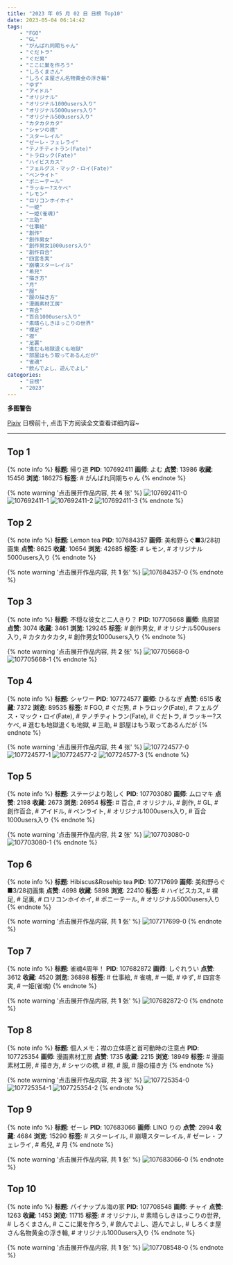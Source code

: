 ```yaml
---
title: "2023 年 05 月 02 日 日榜 Top10"
date: 2023-05-04 06:14:42
tags:
    - "FGO"
    - "GL"
    - "がんばれ同期ちゃん"
    - "ぐだトラ"
    - "ぐだ男"
    - "ここに巣を作ろう"
    - "しろくまさん"
    - "しろくま屋さん名物黄金の浮き輪"
    - "ゆず"
    - "アイドル"
    - "オリジナル"
    - "オリジナル1000users入り"
    - "オリジナル5000users入り"
    - "オリジナル500users入り"
    - "カタカタカタ"
    - "シャツの襟"
    - "スターレイル"
    - "ゼーレ・フェレライ"
    - "テノチティトラン(Fate)"
    - "トラロック(Fate)"
    - "ハイビスカス"
    - "フェルグス・マック・ロイ(Fate)"
    - "ペンライト"
    - "ポニーテール"
    - "ラッキー?スケベ"
    - "レモン"
    - "ロリコンホイホイ"
    - "一姫"
    - "一姫(雀魂)"
    - "三助"
    - "仕事絵"
    - "創作"
    - "創作男女"
    - "創作男女1000users入り"
    - "創作百合"
    - "四宮冬実"
    - "崩壊スターレイル"
    - "希兒"
    - "描き方"
    - "月"
    - "服"
    - "服の描き方"
    - "漫画素材工房"
    - "百合"
    - "百合1000users入り"
    - "素晴らしきほっこりの世界"
    - "裸足"
    - "襟"
    - "足裏"
    - "進むも地獄退くも地獄"
    - "部屋はもう取ってあるんだが"
    - "雀魂"
    - "飲んでよし、遊んでよし"
categories:
    - "日榜"
    - "2023"
---
```


<i class="fa fa-triangle-exclamation"></i>**多图警告**<i class="fa fa-triangle-exclamation"></i>

[Pixiv](https://www.pixiv.net/) 日榜前十, 点击下方阅读全文查看详细内容~

<!-- more -->

---

## Top 1

{% note info %}
**标题**: 帰り道
**PID**: 107692411 **画师**: よむ
**点赞**: 13986 **收藏**: 15456 **浏览**: 186275
**标签**: # がんばれ同期ちゃん
{% endnote %}

{% note warning '点击展开作品内容, 共 **4** 张' %}
![107692411-0](https://i.pixiv.re/img-original/img/2023/05/01/08/09/58/107692411_p0.png)
![107692411-1](https://i.pixiv.re/img-original/img/2023/05/01/08/09/58/107692411_p1.png)
![107692411-2](https://i.pixiv.re/img-original/img/2023/05/01/08/09/58/107692411_p2.png)
![107692411-3](https://i.pixiv.re/img-original/img/2023/05/01/08/09/58/107692411_p3.png)
{% endnote %}

## Top 2

{% note info %}
**标题**: Lemon tea
**PID**: 107684357 **画师**: 美和野らぐ■3/28初画集
**点赞**: 8625 **收藏**: 10654 **浏览**: 42685
**标签**: # レモン, # オリジナル5000users入り
{% endnote %}

{% note warning '点击展开作品内容, 共 **1** 张' %}
![107684357-0](https://i.pixiv.re/img-original/img/2023/05/01/00/24/14/107684357_p0.png)
{% endnote %}

## Top 3

{% note info %}
**标题**: 不穏な彼女と二人きり？
**PID**: 107705668 **画师**: 鳥原習
**点赞**: 3074 **收藏**: 3461 **浏览**: 129245
**标签**: # 創作男女, # オリジナル500users入り, # カタカタカタ, # 創作男女1000users入り
{% endnote %}

{% note warning '点击展开作品内容, 共 **2** 张' %}
![107705668-0](https://i.pixiv.re/img-original/img/2023/05/01/19/04/20/107705668_p0.jpg)
![107705668-1](https://i.pixiv.re/img-original/img/2023/05/01/19/04/20/107705668_p1.jpg)
{% endnote %}

## Top 4

{% note info %}
**标题**: シャワー
**PID**: 107724577 **画师**: ひるなぎ
**点赞**: 6515 **收藏**: 7372 **浏览**: 89535
**标签**: # FGO, # ぐだ男, # トラロック(Fate), # フェルグス・マック・ロイ(Fate), # テノチティトラン(Fate), # ぐだトラ, # ラッキー?スケベ, # 進むも地獄退くも地獄, # 三助, # 部屋はもう取ってあるんだが
{% endnote %}

{% note warning '点击展开作品内容, 共 **4** 张' %}
![107724577-0](https://i.pixiv.re/img-original/img/2023/05/02/06/00/09/107724577_p0.jpg)
![107724577-1](https://i.pixiv.re/img-original/img/2023/05/02/06/00/09/107724577_p1.jpg)
![107724577-2](https://i.pixiv.re/img-original/img/2023/05/02/06/00/09/107724577_p2.jpg)
![107724577-3](https://i.pixiv.re/img-original/img/2023/05/02/06/00/09/107724577_p3.jpg)
{% endnote %}

## Top 5

{% note info %}
**标题**: ステージより眩しく
**PID**: 107703080 **画师**: ムロマキ
**点赞**: 2198 **收藏**: 2673 **浏览**: 26954
**标签**: # 百合, # オリジナル, # 創作, # GL, # 創作百合, # アイドル, # ペンライト, # オリジナル1000users入り, # 百合1000users入り
{% endnote %}

{% note warning '点击展开作品内容, 共 **2** 张' %}
![107703080-0](https://i.pixiv.re/img-original/img/2023/05/01/17/40/55/107703080_p0.jpg)
![107703080-1](https://i.pixiv.re/img-original/img/2023/05/01/17/40/55/107703080_p1.jpg)
{% endnote %}

## Top 6

{% note info %}
**标题**: Hibiscus&Rosehip tea
**PID**: 107717699 **画师**: 美和野らぐ■3/28初画集
**点赞**: 4698 **收藏**: 5898 **浏览**: 22410
**标签**: # ハイビスカス, # 裸足, # 足裏, # ロリコンホイホイ, # ポニーテール, # オリジナル5000users入り
{% endnote %}

{% note warning '点击展开作品内容, 共 **1** 张' %}
![107717699-0](https://i.pixiv.re/img-original/img/2023/05/02/00/03/49/107717699_p0.png)
{% endnote %}

## Top 7

{% note info %}
**标题**: 雀魂4周年！
**PID**: 107682872 **画师**: しぐれうい
**点赞**: 3612 **收藏**: 4520 **浏览**: 36898
**标签**: # 仕事絵, # 雀魂, # 一姫, # ゆず, # 四宮冬実, # 一姫(雀魂)
{% endnote %}

{% note warning '点击展开作品内容, 共 **1** 张' %}
![107682872-0](https://i.pixiv.re/img-original/img/2023/05/01/00/01/22/107682872_p0.jpg)
{% endnote %}

## Top 8

{% note info %}
**标题**: 個人メモ：襟の立体感と首可動時の注意点
**PID**: 107725354 **画师**: 漫画素材工房
**点赞**: 1735 **收藏**: 2215 **浏览**: 18949
**标签**: # 漫画素材工房, # 描き方, # シャツの襟, # 襟, # 服, # 服の描き方
{% endnote %}

{% note warning '点击展开作品内容, 共 **3** 张' %}
![107725354-0](https://i.pixiv.re/img-original/img/2023/05/02/07/00/13/107725354_p0.jpg)
![107725354-1](https://i.pixiv.re/img-original/img/2023/05/02/07/00/13/107725354_p1.jpg)
![107725354-2](https://i.pixiv.re/img-original/img/2023/05/02/07/00/13/107725354_p2.jpg)
{% endnote %}

## Top 9

{% note info %}
**标题**: ゼーレ
**PID**: 107683066 **画师**: LINO りの
**点赞**: 2994 **收藏**: 4684 **浏览**: 15290
**标签**: # スターレイル, # 崩壊スターレイル, # ゼーレ・フェレライ, # 希兒, # 月
{% endnote %}

{% note warning '点击展开作品内容, 共 **1** 张' %}
![107683066-0](https://i.pixiv.re/img-original/img/2023/05/01/00/02/56/107683066_p0.jpg)
{% endnote %}

## Top 10

{% note info %}
**标题**: パイナップル海の家
**PID**: 107708548 **画师**: チャイ
**点赞**: 1263 **收藏**: 1453 **浏览**: 11715
**标签**: # オリジナル, # 素晴らしきほっこりの世界, # しろくまさん, # ここに巣を作ろう, # 飲んでよし、遊んでよし, # しろくま屋さん名物黄金の浮き輪, # オリジナル1000users入り
{% endnote %}

{% note warning '点击展开作品内容, 共 **1** 张' %}
![107708548-0](https://i.pixiv.re/img-original/img/2023/05/01/20/30/09/107708548_p0.png)
{% endnote %}
